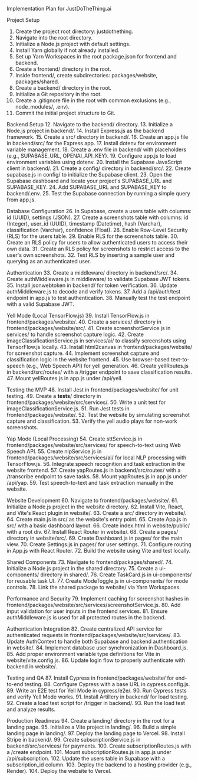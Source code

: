 Implementation Plan for JustDoTheThing.ai

Project Setup
1. Create the project root directory: justdothething.
2. Navigate into the root directory.
3. Initialize a Node.js project with default settings.
4. Install Yarn globally if not already installed.
5. Set up Yarn Workspaces in the root package.json for frontend and backend.
6. Create a frontend/ directory in the root.
7. Inside frontend/, create subdirectories: packages/website, packages/shared.
8. Create a backend/ directory in the root.
9. Initialize a Git repository in the root.
10. Create a .gitignore file in the root with common exclusions (e.g., node_modules/, .env).
11. Commit the initial project structure to Git.

Backend Setup
12. Navigate to the backend/ directory.
13. Initialize a Node.js project in backend/.
14. Install Express.js as the backend framework.
15. Create a src/ directory in backend/.
16. Create an app.js file in backend/src/ for the Express app.
17. Install dotenv for environment variable management.
18. Create a .env file in backend/ with placeholders (e.g., SUPABASE_URL, OPENAI_API_KEY).
19. Configure app.js to load environment variables using dotenv.
20. Install the Supabase JavaScript client in backend/.
21. Create a config/ directory in backend/src/.
22. Create supabase.js in config/ to initialize the Supabase client.
23. Open the Supabase dashboard and locate your project's SUPABASE_URL and SUPABASE_KEY.
24. Add SUPABASE_URL and SUPABASE_KEY to backend/.env.
25. Test the Supabase connection by running a simple query from app.js.

Database Configuration
26. In Supabase, create a users table with columns: id (UUID), settings (JSON).
27. Create a screenshots table with columns: id (Integer), user_id (UUID), timestamp (Datetime), hash (Varchar), classification (Varchar), confidence (Float).
28. Enable Row-Level Security (RLS) for the users table.
29. Enable RLS for the screenshots table.
30. Create an RLS policy for users to allow authenticated users to access their own data.
31. Create an RLS policy for screenshots to restrict access to the user's own screenshots.
32. Test RLS by inserting a sample user and querying as an authenticated user.

Authentication
33. Create a middleware/ directory in backend/src/.
34. Create authMiddleware.js in middleware/ to validate Supabase JWT tokens.
35. Install jsonwebtoken in backend/ for token verification.
36. Update authMiddleware.js to decode and verify tokens.
37. Add a /api/auth/test endpoint in app.js to test authentication.
38. Manually test the test endpoint with a valid Supabase JWT.

Yell Mode (Local TensorFlow.js)
39. Install TensorFlow.js in frontend/packages/website/.
40. Create a services/ directory in frontend/packages/website/src/.
41. Create screenshotService.js in services/ to handle screenshot capture logic.
42. Create imageClassificationService.js in services/ai/ to classify screenshots using TensorFlow.js locally.
43. Install html2canvas in frontend/packages/website/ for screenshot capture.
44. Implement screenshot capture and classification logic in the website frontend.
45. Use browser-based text-to-speech (e.g., Web Speech API) for yell generation.
46. Create yellRoutes.js in backend/src/routes/ with a /trigger endpoint to save classification results.
47. Mount yellRoutes.js in app.js under /api/yell.

Testing the MVP
48. Install Jest in frontend/packages/website/ for unit testing.
49. Create a __tests__/ directory in frontend/packages/website/src/services/.
50. Write a unit test for imageClassificationService.js.
51. Run Jest tests in frontend/packages/website/.
52. Test the website by simulating screenshot capture and classification.
53. Verify the yell audio plays for non-work screenshots.

Yap Mode (Local Processing)
54. Create sttService.js in frontend/packages/website/src/services/ for speech-to-text using Web Speech API.
55. Create nlpService.js in frontend/packages/website/src/services/ai/ for local NLP processing with TensorFlow.js.
56. Integrate speech recognition and task extraction in the website frontend.
57. Create yapRoutes.js in backend/src/routes/ with a /transcribe endpoint to save tasks.
58. Mount yapRoutes.js in app.js under /api/yap.
59. Test speech-to-text and task extraction manually in the website.

Website Development
60. Navigate to frontend/packages/website/.
61. Initialize a Node.js project in the website directory.
62. Install Vite, React, and Vite's React plugin in website/.
63. Create a src/ directory in website/.
64. Create main.js in src/ as the website's entry point.
65. Create App.js in src/ with a basic dashboard layout.
66. Create index.html in website/public/ with a root div.
67. Install React Router in website/.
68. Create a pages/ directory in website/src/.
69. Create Dashboard.js in pages/ for the main view.
70. Create Settings.js in pages/ for user settings.
71. Configure routing in App.js with React Router.
72. Build the website using Vite and test locally.

Shared Components
73. Navigate to frontend/packages/shared/.
74. Initialize a Node.js project in the shared directory.
75. Create a ui-components/ directory in shared/.
76. Create TaskCard.js in ui-components/ for reusable task UI.
77. Create ModeToggle.js in ui-components/ for mode controls.
78. Link the shared package to website/ via Yarn Workspaces.

Performance and Security
79. Implement caching for screenshot hashes in frontend/packages/website/src/services/screenshotService.js.
80. Add input validation for user inputs in the frontend services.
81. Ensure authMiddleware.js is used for all protected routes in the backend.

Authentication Integration
82. Create centralized API service for authenticated requests in frontend/packages/website/src/services/.
83. Update AuthContext to handle both Supabase and backend authentication in website/.
84. Implement database user synchronization in Dashboard.js.
85. Add proper environment variable type definitions for Vite in website/vite.config.js.
86. Update login flow to properly authenticate with backend in website/.

Testing and QA
87. Install Cypress in frontend/packages/website/ for end-to-end testing.
88. Configure Cypress with a base URL in cypress.config.js.
89. Write an E2E test for Yell Mode in cypress/e2e/.
90. Run Cypress tests and verify Yell Mode works.
91. Install Artillery in backend/ for load testing.
92. Create a load test script for /trigger in backend/.
93. Run the load test and analyze results.

Production Readiness
94. Create a landing/ directory in the root for a landing page.
95. Initialize a Vite project in landing/.
96. Build a simple landing page in landing/.
97. Deploy the landing page to Vercel.
98. Install Stripe in backend/.
99. Create subscriptionService.js in backend/src/services/ for payments.
100. Create subscriptionRoutes.js with a /create endpoint.
101. Mount subscriptionRoutes.js in app.js under /api/subscription.
102. Update the users table in Supabase with a subscription_id column.
103. Deploy the backend to a hosting provider (e.g., Render).
104. Deploy the website to Vercel.